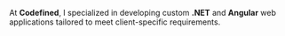 At **Codefined**, I specialized in developing custom **.NET** and **Angular** web applications tailored to meet client-specific requirements.
